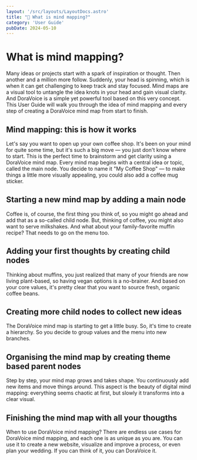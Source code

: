 ```yaml
---
layout: '/src/layouts/LayoutDocs.astro'
title: "🤔 What is mind mapping?"
category: 'User Guide'
pubDate: 2024-05-10
---
```

# What is mind mapping?
Many ideas or projects start with a spark of inspiration or thought. Then another and a million more follow. Suddenly, your head is spinning, which is when it can get challenging to keep track and stay focused. Mind maps are a visual tool to untangle the idea knots in your head and gain visual clarity. And DoraVoice is a simple yet powerful tool based on this very concept. This User Guide will walk you through the idea of mind mapping and every step of creating a DoraVoice mind map from start to finish.

## Mind mapping: this is how it works
Let's say you want to open up your own coffee shop. It's been on your mind for quite some time, but it's such a big move — you just don't know where to start. This is the perfect time to brainstorm and get clarity using a DoraVoice mind map. Every mind map begins with a central idea or topic, called the main node. You decide to name it "My Coffee Shop" — to make things a little more visually appealing, you could also add a coffee mug sticker.

## Starting a new mind map by adding a main node
Coffee is, of course, the first thing you think of, so you might go ahead and add that as a so-called child node. But, thinking of coffee, you might also want to serve milkshakes. And what about your family-favorite muffin recipe? That needs to go on the menu too.

## Adding your first thoughts by creating child nodes
Thinking about muffins, you just realized that many of your friends are now living plant-based, so having vegan options is a no-brainer. And based on your core values, it's pretty clear that you want to source fresh, organic coffee beans.

## Creating more child nodes to collect new ideas
The DoraVoice mind map is starting to get a little busy. So, it's time to create a hierarchy. So you decide to group values and the menu into new branches.

## Organising the mind map by creating theme based parent nodes
Step by step, your mind map grows and takes shape. You continuously add new items and move things around. This aspect is the beauty of digital mind mapping: everything seems chaotic at first, but slowly it transforms into a clear visual.

## Finishing the mind map with all your thougths
When to use DoraVoice mind mapping?
There are endless use cases for DoraVoice mind mapping, and each one is as unique as you are. You can use it to create a new website, visualize and improve a process, or even plan your wedding. If you can think of it, you can DoraVoice it.